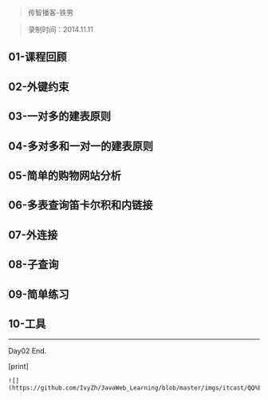 > 传智播客-铁男

> 录制时间：2014.11.11

## 01-课程回顾
## 02-外键约束
## 03-一对多的建表原则
## 04-多对多和一对一的建表原则
## 05-简单的购物网站分析
## 06-多表查询笛卡尔积和内链接
## 07-外连接
## 08-子查询
## 09-简单练习
## 10-工具

--------------

Day02 End.

[print]


	![](https://github.com/IvyZh/JavaWeb_Learning/blob/master/imgs/itcast/QQ%E6%88%AA%E5%9B%BE.png)